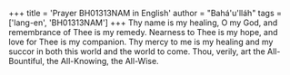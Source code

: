 +++
title = 'Prayer BH01313NAM in English'
author = "Bahá'u'lláh"
tags = ['lang-en', 'BH01313NAM']
+++
Thy name is my healing, O my God, and remembrance of Thee is my remedy.  Nearness to Thee is my hope, and love for Thee is my companion.  Thy mercy to me is my healing and my succor in both this world and the world to come.  Thou, verily, art the All-Bountiful, the All-Knowing, the All-Wise.
